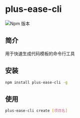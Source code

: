 # plus-ease-cli

![Npm 版本](https://img.shields.io/badge/plus%20ease%20cli-v0.0.1-green)

## 简介

用于快速生成代码模板的命令行工具

## 安装

```bash
npm install plus-ease-cli -g
```

## 使用

```bash
plus-ease-cli create [项目名]
```
